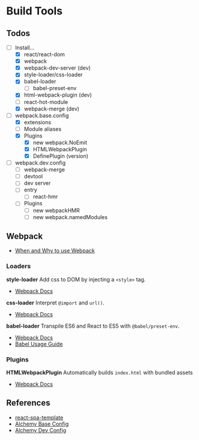 # Build Tools

## Todos
- [ ] Install...
    + [x] react/react-dom
    + [x] webpack
    + [x] webpack-dev-server (dev)
    + [x] style-loader/css-loader
    + [x] babel-loader
        * [ ] babel-preset-env
    + [x] html-webpack-plugin (dev)
    + [ ] react-hot-module
    + [x] webpack-merge (dev)
- [ ] webpack.base.config
    + [x] extensions
    + [ ] Module aliases
    + [x] Plugins
        * [x] new webpack.NoEmit
        * [x] HTMLWebpackPlugin
        * [x] DefinePlugin (version)
- [ ] webpack.dev.config
    + [ ] webpack-merge
    + [ ] devtool
    + [ ] dev server
    + [ ] entry
        * [ ] react-hmr
    + [ ] Plugins
        * [ ] new webpackHMR
        * [ ] new webpack.namedModules

## Webpack
- [When and Why to use Webpack](https://blog.andrewray.me/webpack-when-to-use-and-why/)

### Loaders
**style-loader**
Add css to DOM by injecting a `<style>` tag.
- [Webpack Docs](https://webpack.js.org/loaders/style-loader/)

**css-loader**
Interpret `@import` and `url()`.
- [Webpack Docs](https://webpack.js.org/loaders/css-loader/)

**babel-loader**
Transpile ES6 and React to ES5 with `@babel/preset-env`.
- [Webpack Docs](https://webpack.js.org/loaders/babel-loader/)
- [Babel Usage Guide](https://babeljs.io/docs/en/usage)

### Plugins
**HTMLWebpackPlugin**
Automatically builds `index.html` with bundled assets
- [Webpack Docs](https://webpack.js.org/plugins/html-webpack-plugin/)

## References
- [react-spa-template](https://github.com/meetajhu/react-spa-template)
- [Alchemy Base Config](https://github.com/daostack/alchemy/blob/dev/webpack.dev.config.js)
- [Alchemy Dev Config](https://github.com/daostack/alchemy/blob/dev/webpack.dev.config.js)

